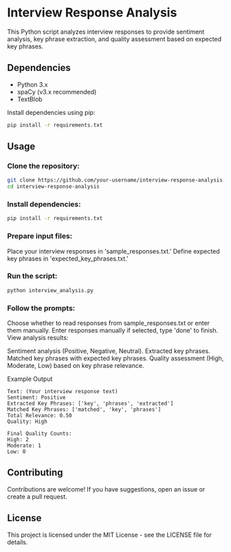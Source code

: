 # Interview Response Analysis

This Python script analyzes interview responses to provide sentiment analysis, key phrase extraction, and quality assessment based on expected key phrases.

## Dependencies
- Python 3.x
- spaCy (v3.x recommended)
- TextBlob

Install dependencies using pip:
```bash
pip install -r requirements.txt
```

## Usage
### Clone the repository:
```bash
git clone https://github.com/your-username/interview-response-analysis.git
cd interview-response-analysis
```

### Install dependencies:
```bash
pip install -r requirements.txt
```

### Prepare input files:

Place your interview responses in 'sample_responses.txt.'
Define expected key phrases in 'expected_key_phrases.txt.'


### Run the script:

```bash
python interview_analysis.py
```

### Follow the prompts:

Choose whether to read responses from sample_responses.txt or enter them manually.
Enter responses manually if selected, type 'done' to finish.
View analysis results:

Sentiment analysis (Positive, Negative, Neutral).
Extracted key phrases.
Matched key phrases with expected key phrases.
Quality assessment (High, Moderate, Low) based on key phrase relevance.

Example Output
```Response 1:
Text: (Your interview response text)
Sentiment: Positive
Extracted Key Phrases: ['key', 'phrases', 'extracted']
Matched Key Phrases: ['matched', 'key', 'phrases']
Total Relevance: 0.50
Quality: High

Final Quality Counts:
High: 2
Moderate: 1
Low: 0
```

## Contributing
Contributions are welcome! If you have suggestions, open an issue or create a pull request.

## License
This project is licensed under the MIT License - see the LICENSE file for details.

